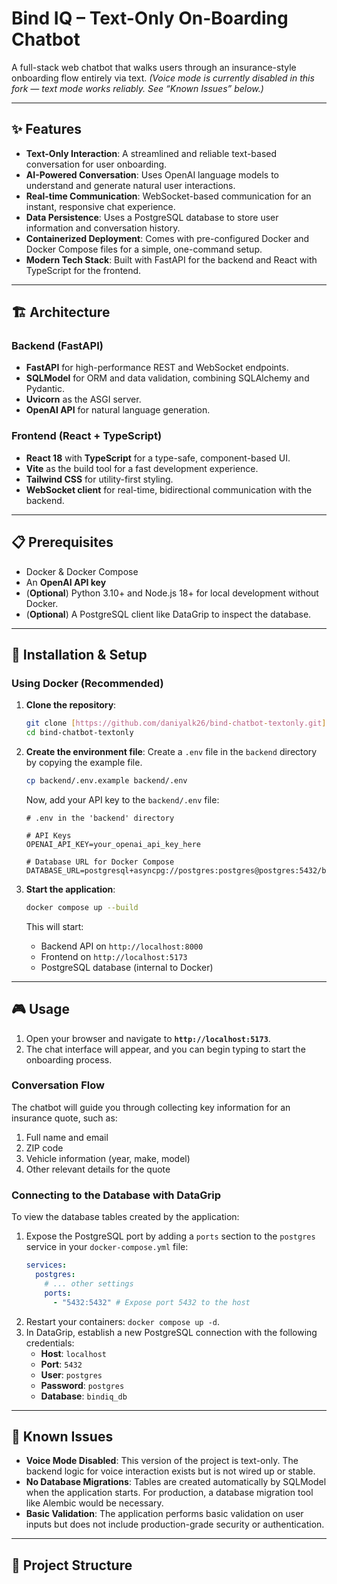 # Bind IQ – Text-Only On-Boarding Chatbot

A full-stack web chatbot that walks users through an insurance-style onboarding flow entirely via text.
*(Voice mode is currently disabled in this fork — text mode works reliably. See “Known Issues” below.)*

---

## ✨ Features

- **Text-Only Interaction**: A streamlined and reliable text-based conversation for user onboarding.
- **AI-Powered Conversation**: Uses OpenAI language models to understand and generate natural user interactions.
- **Real-time Communication**: WebSocket-based communication for an instant, responsive chat experience.
- **Data Persistence**: Uses a PostgreSQL database to store user information and conversation history.
- **Containerized Deployment**: Comes with pre-configured Docker and Docker Compose files for a simple, one-command setup.
- **Modern Tech Stack**: Built with FastAPI for the backend and React with TypeScript for the frontend.

---

## 🏗️ Architecture

### Backend (FastAPI)
- **FastAPI** for high-performance REST and WebSocket endpoints.
- **SQLModel** for ORM and data validation, combining SQLAlchemy and Pydantic.
- **Uvicorn** as the ASGI server.
- **OpenAI API** for natural language generation.

### Frontend (React + TypeScript)
- **React 18** with **TypeScript** for a type-safe, component-based UI.
- **Vite** as the build tool for a fast development experience.
- **Tailwind CSS** for utility-first styling.
- **WebSocket client** for real-time, bidirectional communication with the backend.

---

## 📋 Prerequisites

- Docker & Docker Compose
- An **OpenAI API key**
- (**Optional**) Python 3.10+ and Node.js 18+ for local development without Docker.
- (**Optional**) A PostgreSQL client like DataGrip to inspect the database.

---

## 🚀 Installation & Setup

### Using Docker (Recommended)

1.  **Clone the repository**:
    ```bash
    git clone [https://github.com/daniyalk26/bind-chatbot-textonly.git](https://github.com/daniyalk26/bind-chatbot-textonly.git)
    cd bind-chatbot-textonly
    ```

2.  **Create the environment file**:
    Create a `.env` file in the `backend` directory by copying the example file.
    ```bash
    cp backend/.env.example backend/.env
    ```
    Now, add your API key to the `backend/.env` file:
    ```env
    # .env in the 'backend' directory

    # API Keys
    OPENAI_API_KEY=your_openai_api_key_here

    # Database URL for Docker Compose
    DATABASE_URL=postgresql+asyncpg://postgres:postgres@postgres:5432/bindiq_db
    ```

3.  **Start the application**:
    ```bash
    docker compose up --build
    ```
    This will start:
    - Backend API on `http://localhost:8000`
    - Frontend on `http://localhost:5173`
    - PostgreSQL database (internal to Docker)

---

## 🎮 Usage

1.  Open your browser and navigate to **`http://localhost:5173`**.
2.  The chat interface will appear, and you can begin typing to start the onboarding process.

### Conversation Flow
The chatbot will guide you through collecting key information for an insurance quote, such as:
1.  Full name and email
2.  ZIP code
3.  Vehicle information (year, make, model)
4.  Other relevant details for the quote

### Connecting to the Database with DataGrip
To view the database tables created by the application:
1.  Expose the PostgreSQL port by adding a `ports` section to the `postgres` service in your `docker-compose.yml` file:
    ```yaml
    services:
      postgres:
        # ... other settings
        ports:
          - "5432:5432" # Expose port 5432 to the host
    ```
2.  Restart your containers: `docker compose up -d`.
3.  In DataGrip, establish a new PostgreSQL connection with the following credentials:
    - **Host**: `localhost`
    - **Port**: `5432`
    - **User**: `postgres`
    - **Password**: `postgres`
    - **Database**: `bindiq_db`

---

## 🚧 Known Issues

- **Voice Mode Disabled**: This version of the project is text-only. The backend logic for voice interaction exists but is not wired up or stable.
- **No Database Migrations**: Tables are created automatically by SQLModel when the application starts. For production, a database migration tool like Alembic would be necessary.
- **Basic Validation**: The application performs basic validation on user inputs but does not include production-grade security or authentication.

---

## 📁 Project Structure
